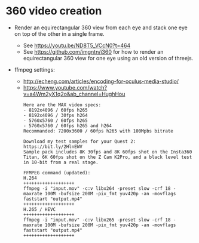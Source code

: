 
# 360 video creation

- Render an equirectangular 360 view from each eye and stack one eye on top of the other in a single frame.
    - See https://youtu.be/ND8T5_VCcN0?t=464
    - See https://github.com/imgntn/j360 for how to render an equirectangular 360 view for one eye using an old version of threejs.

- ffmpeg settings:
    - http://echeng.com/articles/encoding-for-oculus-media-studio/
    - https://www.youtube.com/watch?v=a4Wm2yX1q2o&ab_channel=HughHou
        ```
        Here are the MAX video specs:
        - 8192x4096 / 60fps h265 
        - 8192x4096 / 30fps h264 
        - 5760x5760 / 60fps h265 
        - 5760x5760 / 60fps h265 and h264 
        Recommanded: 7200x3600 / 60fps h265 with 100Mpbs bitrate

        Download my test samples for your Quest 2: 
        https://bit.ly/2HlnEWV
        Sample pack includes 8K 30fps and 8K 60fps shot on the Insta360 Titan, 6K 60fps shot on the Z Cam K2Pro, and a black level test in 10-bit from a real stage.

        FFMPEG command (updated): 
        H.264
        +++++++++++++++++++
        ffmpeg -i "input.mov" -c:v libx264 -preset slow -crf 18 -maxrate 100M -bufsize 200M -pix_fmt yuv420p -an -movflags faststart "output.mp4"
        +++++++++++++++++++
        H.265 / HEVC
        +++++++++++++++++++
        ffmpeg -i "input.mov" -c:v libx265 -preset slow -crf 18 -maxrate 100M -bufsize 200M -pix_fmt yuv420p -an -movflags faststart "output.mp4"
        +++++++++++++++++++
        ```